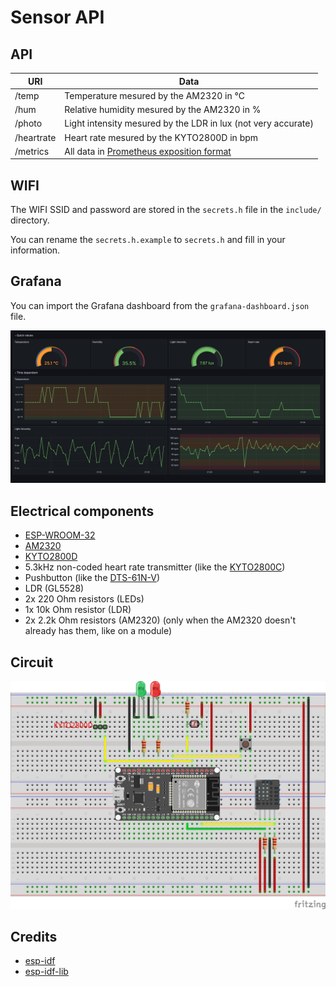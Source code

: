 # Sensor API

## API

| URI        | Data                                                                                                     |
| ---------- | -------------------------------------------------------------------------------------------------------- |
| /temp      | Temperature mesured by the AM2320 in °C                                                                  |
| /hum       | Relative humidity mesured by the AM2320 in %                                                             |
| /photo     | Light intensity mesured by the LDR in lux (not very accurate)                                            |
| /heartrate | Heart rate mesured by the KYTO2800D in bpm                                                               |
| /metrics   | All data in [Prometheus exposition format](https://prometheus.io/docs/instrumenting/exposition_formats/) |

## WIFI

The WIFI SSID and password are stored in the `secrets.h` file in the `include/` directory.

You can rename the `secrets.h.example` to `secrets.h` and fill in your information.

## Grafana

You can import the Grafana dashboard from the `grafana-dashboard.json` file.

![Grafana dashboard](.github/grafana_dashboard.png)

## Electrical components

- [ESP-WROOM-32](https://aliexpress.com/item/1005005688016405.html)
- [AM2320](https://aliexpress.com/item/32950694681.html)
- [KYTO2800D](https://aliexpress.com/item/1005005244410482.html)
- 5.3kHz non-coded heart rate transmitter (like the [KYTO2800C](https://www.aliexpress.com/item/32830159930.html))
- Pushbutton (like the [DTS-61N-V](https://www.mouser.de/ProductDetail/Diptronics/DTS-61N-V?qs=gTYE2QTfZfTZTPABWXJbEQ%3D%3D))
- LDR (GL5528)
- 2x 220 Ohm resistors (LEDs)
- 1x 10k Ohm resistor (LDR)
- 2x 2.2k Ohm resistors (AM2320) (only when the AM2320 doesn't already has them, like on a module)

## Circuit

![Breadboard Circuit](.github/breadboard.jpg)

## Credits

- [esp-idf](https://github.com/espressif/esp-idf)
- [esp-idf-lib](https://github.com/UncleRus/esp-idf-lib)